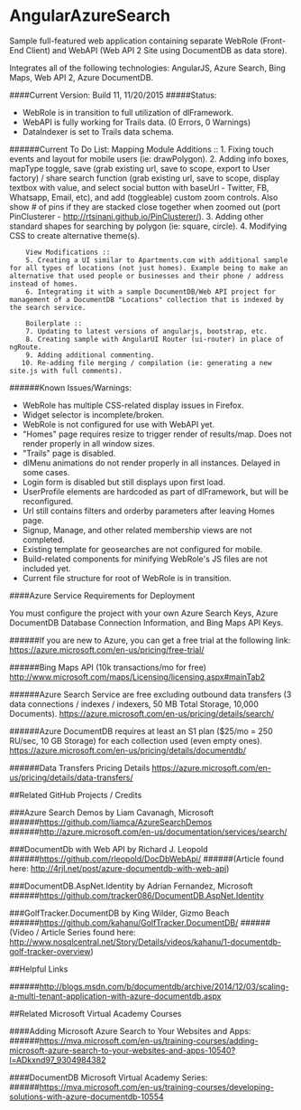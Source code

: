 # AngularAzureSearch
Sample full-featured web application containing separate WebRole (Front-End Client) and WebAPI (Web API 2 Site using DocumentDB as data store).

Integrates all of the following technologies: AngularJS, Azure Search, Bing Maps, Web API 2,  Azure DocumentDB.

####Current Version: Build 11, 11/20/2015
#####Status: 
  - WebRole is in transition to full utilization of dlFramework.
  - WebAPI is fully working for Trails data. (0 Errors, 0 Warnings)
  - DataIndexer is set to Trails data schema.

######Current To Do List:
        Mapping Module Additions ::
        1. Fixing touch events and layout for mobile users (ie: drawPolygon).
        2. Adding info boxes, mapType toggle, save (grab existing url, save to scope, export to User factory) / share search function (grab existing url, save to scope, display textbox with value, and select social button with baseUrl - Twitter, FB, Whatsapp, Email, etc), and add (toggleable) custom zoom controls. Also show # of pins if they are stacked close together when zoomed out (port PinClusterer - http://rtsinani.github.io/PinClusterer/).
        3. Adding other standard shapes for searching by polygon (ie: square, circle).
        4. Modifying CSS to create alternative theme(s).

        View Modifications ::
        5. Creating a UI similar to Apartments.com with additional sample for all types of locations (not just homes). Example being to make an alternative that used people or businesses and their phone / address instead of homes.
        6. Integrating it with a sample DocumentDB/Web API project for management of a DocumentDB "Locations" collection that is indexed by the search service.

        Boilerplate ::
        7. Updating to latest versions of angularjs, bootstrap, etc.
        8. Creating sample with AngularUI Router (ui-router) in place of ngRoute.
        9. Adding additional commenting.
       10. Re-adding file merging / compilation (ie: generating a new site.js with full comments).

######Known Issues/Warnings:
  - WebRole has multiple CSS-related display issues in Firefox.
  - Widget selector is incomplete/broken.
  - WebRole is not configured for use with WebAPI yet.
  - "Homes" page requires resize to trigger render of results/map. Does not render properly in all window sizes.
  - "Trails" page is disabled.
  - dlMenu animations do not render properly in all instances. Delayed in some cases.
  - Login form is disabled but still displays upon first load.
  - UserProfile elements are hardcoded as part of dlFramework, but will be reconfigured.
  - Url still contains filters and orderby parameters after leaving Homes page.
  - Signup, Manage, and other related membership views are not completed.
  - Existing template for geosearches are not configured for mobile.
  - Build-related components for minifying WebRole's JS files are not included yet.
  - Current file structure for root of WebRole is in transition.

####Azure Service Requirements for Deployment

You must configure the project with your own Azure Search Keys, Azure DocumentDB Database Connection Information, and Bing Maps API Keys.

######If you are new to Azure, you can get a free trial at the following link: 
https://azure.microsoft.com/en-us/pricing/free-trial/

######Bing Maps API (10k transactions/mo for free)
http://www.microsoft.com/maps/Licensing/licensing.aspx#mainTab2

######Azure Search Service are free excluding outbound data transfers (3 data connections / indexes / indexers, 50 MB Total Storage, 10,000 Documents).
https://azure.microsoft.com/en-us/pricing/details/search/

######Azure DocumentDB requires at least an S1 plan ($25/mo = 250 RU/sec, 10 GB Storage) for each collection used (even empty ones).
https://azure.microsoft.com/en-us/pricing/details/documentdb/

######Data Transfers Pricing Details
https://azure.microsoft.com/en-us/pricing/details/data-transfers/

##Related GitHub Projects / Credits

###Azure Search Demos by Liam Cavanagh, Microsoft
######https://github.com/liamca/AzureSearchDemos
######http://azure.microsoft.com/en-us/documentation/services/search/

###DocumentDb with Web API by Richard J. Leopold
######https://github.com/rleopold/DocDbWebApi/
######(Article found here: http://4rjl.net/post/azure-documentdb-with-web-api)

###DocumentDB.AspNet.Identity by Adrian Fernandez, Microsoft
######https://github.com/tracker086/DocumentDB.AspNet.Identity

###GolfTracker.DocumentDB by King Wilder, Gizmo Beach
######https://github.com/kahanu/GolfTracker.DocumentDB/
######(Video / Article Series found here: http://www.nosqlcentral.net/Story/Details/videos/kahanu/1-documentdb-golf-tracker-overview)

##Helpful Links

######http://blogs.msdn.com/b/documentdb/archive/2014/12/03/scaling-a-multi-tenant-application-with-azure-documentdb.aspx

##Related Microsoft Virtual Academy Courses

####Adding Microsoft Azure Search to Your Websites and Apps:
######https://mva.microsoft.com/en-us/training-courses/adding-microsoft-azure-search-to-your-websites-and-apps-10540?l=ADkxnd97_9304984382

####DocumentDB Microsoft Virtual Academy Series:
######https://mva.microsoft.com/en-us/training-courses/developing-solutions-with-azure-documentdb-10554


